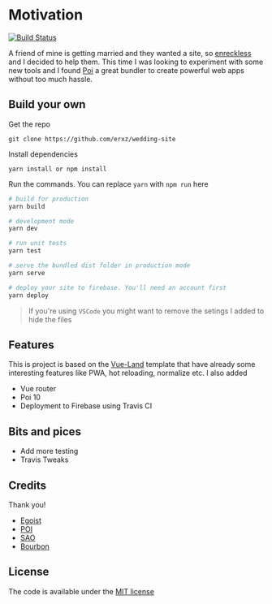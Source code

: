 # Motivation

[![Build Status](https://travis-ci.com/erxz/wedding-site.svg?branch=master)](https://travis-ci.com/erxz/wedding-site)

A friend of mine is getting married and they wanted a site, so [enreckless](https://enreckless.com/) and I decided to help them.
This time I was looking to experiment with some new tools and I found [Poi](https://poi.js.org/) a great bundler to create powerful web apps without too much hassle.

## Build your own

Get the repo

```shell
git clone https://github.com/erxz/wedding-site
```

Install dependencies

```shell
yarn install or npm install
```

Run the commands. You can replace `yarn` with `npm run` here

```bash
# build for production
yarn build

# development mode
yarn dev

# run unit tests
yarn test

# serve the bundled dist folder in production mode
yarn serve

# deploy your site to firebase. You'll need an account first
yarn deploy
```

> If you're using `VSCode` you might want to remove the setings I added to hide the files

## Features

This is project is based on the [Vue-Land](https://github.com/vue-land/create-vue-app) template that have already some interesting features like PWA, hot reloading, normalize etc. I also added

- Vue router
- Poi 10
- Deployment to Firebase using Travis CI

## Bits and pices

- Add more testing
- Travis Tweaks

## Credits

Thank you!

- [Egoist](https://github.com/egoist/poi)
- [POI](https://github.com/egoist/poi)
- [SAO](https://sao.js.org/)
- [Bourbon](https://www.bourbon.io/)

## License

The code is available under the [MIT license](LICENSE)
